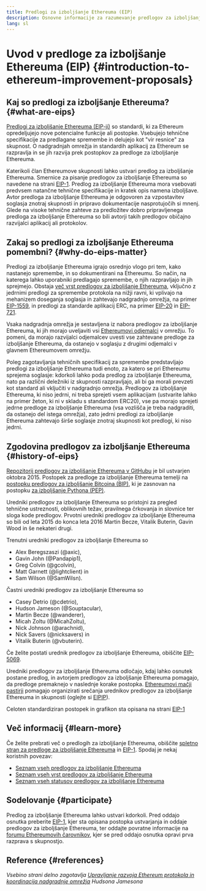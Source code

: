 ```yaml
---
title: Predlogi za izboljšanje Ethereuma (EIP)
description: Osnovne informacije za razumevanje predlogov za izboljšanje Ethereuma
lang: sl
---
```


# Uvod v predloge za izboljšanje Ethereuma (EIP) \{#introduction-to-ethereum-improvement-proposals}

## Kaj so predlogi za izboljšanje Ethereuma? \{#what-are-eips}

[Predlogi za izboljšanje Ethereuma (EIP-ji)](https://eips.ethereum.org/) so standardi, ki za Ethereum opredeljujejo nove potencialne funkcije ali postopke. Vsebujejo tehnične specifikacije za predlagane spremembe in delujejo kot "vir resnice" za skupnost. O nadgradnjah omrežja in standardih aplikacij za Ethereum se razpravlja in se jih razvija prek postopkov za predloge za izboljšanje Ethereuma.

Katerikoli član Ethereumove skupnosti lahko ustvari predlog za izboljšanje Ethereuma. Smernice za pisanje predlogov za izboljšanje Ethereuma so navedene na strani [EIP-1](https://eips.ethereum.org/EIPS/eip-1). Predlog za izboljšanje Ethereuma mora vsebovati predvsem natančne tehnične specifikacije in kratek opis namena izboljšave. Avtor predloga za izboljšanje Ethereuma je odgovoren za vzpostavitev soglasja znotraj skupnosti in pripravo dokumentacije nasprotujočih si mnenj. Glede na visoke tehnične zahteve za predložitev dobro pripravljenega predloga za izboljšanje Ethereuma so bili avtorji takih predlogov običajno razvijalci aplikacij ali protokolov.

## Zakaj so predlogi za izboljšanje Ethereuma pomembni? \{#why-do-eips-matter}

Predlogi za izboljšanje Ethereuma igrajo osrednjo vlogo pri tem, kako nastanejo spremembe, in so dokumentirani na Ethereumu. So način, na katerega lahko uporabniki predlagajo spremembe, o njih razpravljajo in jih sprejmejo. Obstaja [več vrst predlogov za izboljšanje Ethereuma](https://github.com/ethereum/EIPs/blob/master/EIPS/eip-1.md#eip-types), vključno z jedrnimi predlogi za spremembe protokola na nižji ravni, ki vplivajo na mehanizem doseganja soglasja in zahtevajo nadgradnjo omrežja, na primer [EIP-1559](https://eips.ethereum.org/EIPS/eip-1559), in predlogi za standarde aplikacij ERC, na primer [EIP-20](https://eips.ethereum.org/EIPS/eip-20) in [EIP-721](https://eips.ethereum.org/EIPS/eip-721).

Vsaka nadgradnja omrežja je sestavljena iz nabora predlogov za izboljšanje Ethereuma, ki jih morajo uveljaviti vsi [Ethereumovi odjemalci](/learn/#clients-and-nodes) v omrežju. To pomeni, da morajo razvijalci odjemalcev uvesti vse zahtevane predloge za izboljšanje Ethereuma, da ostanejo v soglasju z drugimi odjemalci v glavnem Ethereumovem omrežju.

Poleg zagotavljanja tehničnih specifikacij za spremembe predstavljajo predlogi za izboljšanje Ethereuma tudi enoto, za katero se pri Ethereumu sprejema soglasje: kdorkoli lahko poda predlog za izboljšanje Ethereuma, nato pa različni deležniki iz skupnosti razpravljajo, ali bi ga morali prevzeti kot standard ali vključiti v nadgradnjo omrežja. Predlogov za izboljšanje Ethereuma, ki niso jedrni, ni treba sprejeti vsem aplikacijam (ustvarite lahko na primer žeton, ki ni v skladu s standardom ERC20), vse pa morajo sprejeti jedrne predloge za izboljšanje Ethereuma (vsa vozlišča je treba nadgraditi, da ostanejo del istega omrežja), zato jedrni predlogi za izboljšanje Ethereuma zahtevajo širše soglasje znotraj skupnosti kot predlogi, ki niso jedrni.

## Zgodovina predlogov za izboljšanje Ethereuma \{#history-of-eips}

[Repozitorij predlogov za izboljšanje Ethereuma v GitHubu](https://github.com/ethereum/EIPs) je bil ustvarjen oktobra 2015. Postopek za predloge za izboljšanje Ethereuma temelji na [postopku predlogov za izboljšanje Bitcoina (BIP)](https://github.com/bitcoin/bips), ki je zasnovan na postopku [za izboljšanje Pythona (PEP)](https://www.python.org/dev/peps/).

Uredniki predlogov za izboljšanje Ethereuma so pristojni za pregled tehnične ustreznosti, oblikovnih težav, pravilnega črkovanja in slovnice ter sloga kode predlogov. Prvotni uredniki predlogov za izboljšanje Ethereuma so bili od leta 2015 do konca leta 2016 Martin Becze, Vitalik Buterin, Gavin Wood in še nekateri drugi.

Trenutni uredniki predlogov za izboljšanje Ethereuma so

- Alex Beregszaszi (@axic),
- Gavin John (@Pandapip1),
- Greg Colvin (@gcolvin),
- Matt Garnett (@lightclient) in
- Sam Wilson (@SamWilsn).

Častni uredniki predlogov za izboljšanje Ethereuma so

- Casey Detrio (@cdetrio),
- Hudson Jameson (@Souptacular),
- Martin Becze (@wanderer),
- Micah Zoltu (@MicahZoltu),
- Nick Johnson (@arachnid),
- Nick Savers (@nicksavers) in
- Vitalik Buterin (@vbuterin).

Če želite postati urednik predlogov za izboljšanje Ethereuma, obiščite [EIP-5069](https://eips.ethereum.org/EIPS/eip-5069).

Uredniki predlogov za izboljšanje Ethereuma odločajo, kdaj lahko osnutek postane predlog, in avtorjem predlogov za izboljšanje Ethereuma pomagajo, da predloge premaknejo v naslednje korake postopka. [Ethereumovi mačji pastirji](https://ethereumcatherders.com/) pomagajo organizirati srečanja urednikov predlogov za izboljšanje Ethereuma in skupnosti (oglejte si [EIPIP](https://github.com/ethereum-cat-herders/EIPIP)).

Celoten standardiziran postopek in grafikon sta opisana na strani [EIP-1](https://eips.ethereum.org/EIPS/eip-1)

## Več informacij \{#learn-more}

Če želite prebrati več o predlogih za izboljšanje Ethereuma, obiščite [spletno stran za predloge za izboljšanje Ethereuma](https://eips.ethereum.org/) in [EIP-1](https://eips.ethereum.org/EIPS/eip-1). Spodaj je nekaj koristnih povezav:

- [Seznam vseh predlogov za izboljšanje Ethereuma](https://eips.ethereum.org/all)
- [Seznam vseh vrst predlogov za izboljšanje Ethereuma](https://eips.ethereum.org/EIPS/eip-1#eip-types)
- [Seznam vseh statusov predlogov za izboljšanje Ethereuma](https://eips.ethereum.org/EIPS/eip-1#eip-process)

## Sodelovanje \{#participate}

Predlog za izboljšanje Ethereuma lahko ustvari kdorkoli. Pred oddajo osnutka preberite [EIP-1](https://eips.ethereum.org/EIPS/eip-1), kjer sta opisana postopka ustvarjanja in oddaje predlogov za izboljšanje Ethereuma, ter oddajte povratne informacije na [forumu Ethereumovih čarovnikov](https://ethereum-magicians.org/), kjer se pred oddajo osnutka opravi prva razprava s skupnostjo.

## Reference \{#references}

<cite class="citation">

Vsebino strani delno zagotavlja [Upravljanje razvoja Ethereum protokola in koordinacija nadgradnje omrežja](https://hudsonjameson.com/2020-03-23-ethereum-protocol-development-governance-and-network-upgrade-coordination/) Hudsona Jamesona

</cite>
